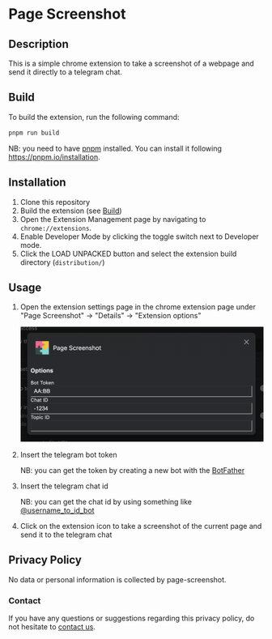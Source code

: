 # Page Screenshot

## Description

This is a simple chrome extension to take a screenshot of a webpage and send it
directly to a telegram chat.

## Build

To build the extension, run the following command:

```bash
pnpm run build
```

NB: you need to have [pnpm](https://pnpm.io/) installed. You can install it following <https://pnpm.io/installation>.

## Installation

1. Clone this repository
2. Build the extension (see [Build](#build))
3. Open the Extension Management page by navigating to `chrome://extensions`.
4. Enable Developer Mode by clicking the toggle switch next to Developer mode.
5. Click the LOAD UNPACKED button and select the extension build directory (`distribution/`)

## Usage

1. Open the extension settings page in the chrome extension page under "Page Screenshot" &rarr; "Details" &rarr; "Extension options"

   ![Options](./docs/screenshots/options.png)

2. Insert the telegram bot token

   NB: you can get the token by creating a new bot with the [BotFather](https://t.me/botfather)

3. Insert the telegram chat id

   NB: you can get the chat id by using something like [@username_to_id_bot](https://t.me/username_to_id_bot)

4. Click on the extension icon to take a screenshot of the current page and send it to the telegram chat

## Privacy Policy

No data or personal information is collected by page-screenshot.

### Contact

If you have any questions or suggestions regarding this privacy policy, do not hesitate to [contact us](https://github.com/squadracorsepolito/page-screenshot/issues/new).
